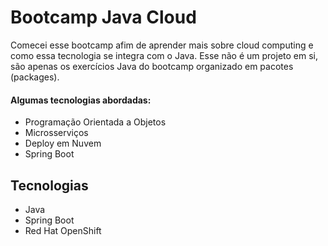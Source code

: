 
# Bootcamp Java Cloud

Comecei esse bootcamp afim de aprender mais sobre cloud computing e como essa tecnologia se integra com o Java. Esse não é um projeto em si, são apenas os exercícios Java do bootcamp organizado em pacotes (packages).


#### Algumas tecnologias abordadas:
- Programação Orientada a Objetos
- Microsserviços
- Deploy em Nuvem
- Spring Boot

## Tecnologias 



- Java
- Spring Boot
- Red Hat OpenShift

